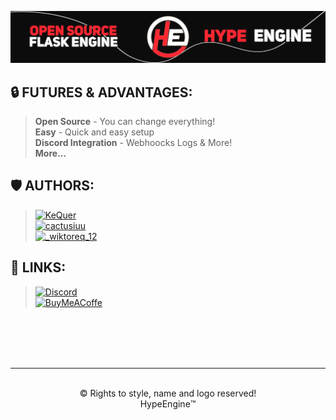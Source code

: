 ![HypeBanner](hype_banner.png)

## 🔒 FUTURES & ADVANTAGES:
> **Open Source** - You can change everything!<br/>
> **Easy** - Quick and easy setup<br/>
> **Discord Integration** - Webhoocks Logs & More!<br/>
> **More...**<br/>

## 🛡️ AUTHORS:
> [![KeQuer](https://img.shields.io/badge/KeQuer-Discord-5865F2?style=for-the-badge&logo=discord&logoColor=white)](https://discord.com/users/1063760147287117834) <br/>
> [![cactusiuu](https://img.shields.io/badge/cactusiuu-Discord-5865F2?style=for-the-badge&logo=discord&logoColor=white)](https://discord.com/users/1041362096232861826) <br/>
> [![_wiktoreq_12](https://img.shields.io/badge/wiktoreq-Discord-5865F2?style=for-the-badge&logo=discord&logoColor=white)](https://discord.com/users/788421107564806195) <br/>

## 🔗 LINKS:
> [![Discord](https://img.shields.io/badge/-Discord-5865F2?style=for-the-badge&logo=discord&logoColor=white)](https://discord.gg/GrKaVcDzbn) <br/>
> [![BuyMeACoffe](https://img.shields.io/badge/-BuyMeACoffee-FF813F?style=for-the-badge&logo=buymeacoffee&logoColor=white)](https://www.buymeacoffee.com/hypeengine) <br/>

<br/>
<br/>
<br/>
<br/>
<hr/>
<br/>

<center> ©️ Rights to style, name and logo reserved! </center>
<center> HypeEngine™️ </center>